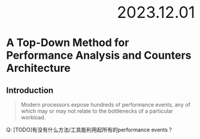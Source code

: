 <div style="text-align:right; font-size:3em;">2023.12.01</div>

# A Top-Down Method for Performance Analysis and Counters Architecture

## Introduction

> Modern processors expose hundreds of performance events,
> any of which may or may not relate to the bottlenecks of a particular workload.

Q: [TODO]有没有什么方法/工具能利用起所有的performance events？
